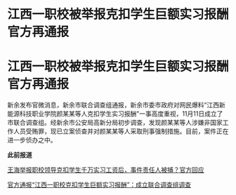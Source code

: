 # 江西一职校被举报克扣学生巨额实习报酬 官方再通报

# 江西一职校被举报克扣学生巨额实习报酬 官方再通报

新余发布官微消息，新余市联合调查组通报，新余市委市政府对网民爆料“江西新能源科技职业学院颜某某等人克扣学生实习报酬”一事高度重视，11月11日成立了市联合调查组。经新余市公安局高新分局初步调查，发现颜某某等人涉嫌非国家工作人员受贿罪，现已立案侦查并对颜某某等人采取刑事强制措施。目前，案件正在进一步侦办之中。

**此前报道**

[王海举报职校领导克扣学生千万实习工资后，事件责任人被捕？官方回应
](https://news.qq.com/rain/a/20231117A04LCV00)

[官方通报“江西一职校克扣学生巨额实习报酬”：成立联合调查组调查](https://news.qq.com/rain/a/20231113A08M6U00)

